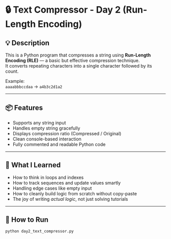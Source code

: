 # 🔒 Text Compressor - Day 2 (Run-Length Encoding)

## 💡 Description

This is a Python program that compresses a string using **Run-Length Encoding (RLE)** — a basic but effective compression technique.  
It converts repeating characters into a single character followed by its count.

Example:  
`aaaabbbccdaa` → `a4b3c2d1a2`

---

## 📦 Features

- Supports any string input
- Handles empty string gracefully
- Displays compression ratio (Compressed / Original)
- Clean console-based interaction
- Fully commented and readable Python code

---

## 🧠 What I Learned

- How to think in loops and indexes  
- How to track sequences and update values smartly  
- Handling edge cases like empty input  
- How to cleanly build logic from scratch without copy-paste  
- The joy of writing *actual logic*, not just solving tutorials

---

## 🚀 How to Run

```bash
python day2_text_compressor.py
